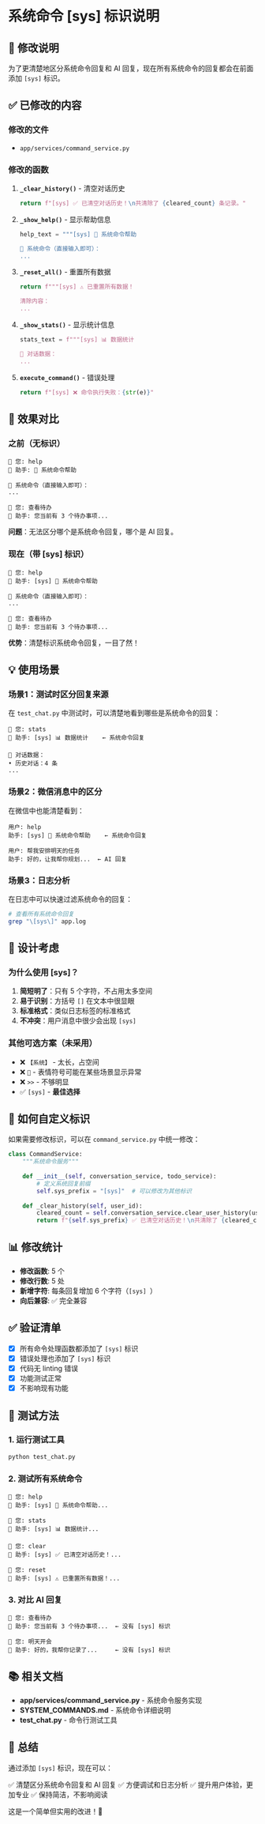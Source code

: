 # 系统命令 [sys] 标识说明

## 📝 修改说明

为了更清楚地区分系统命令回复和 AI 回复，现在所有系统命令的回复都会在前面添加 `[sys]` 标识。

## ✅ 已修改的内容

### 修改的文件
- `app/services/command_service.py`

### 修改的函数

1. **`_clear_history()`** - 清空对话历史
   ```python
   return f"[sys] ✅ 已清空对话历史！\n共清除了 {cleared_count} 条记录。"
   ```

2. **`_show_help()`** - 显示帮助信息
   ```python
   help_text = """[sys] 📖 系统命令帮助
   
   🔧 系统命令（直接输入即可）：
   ...
   ```

3. **`_reset_all()`** - 重置所有数据
   ```python
   return f"""[sys] ⚠️ 已重置所有数据！
   
   清除内容：
   ...
   ```

4. **`_show_stats()`** - 显示统计信息
   ```python
   stats_text = f"""[sys] 📊 数据统计
   
   💬 对话数据：
   ...
   ```

5. **`execute_command()`** - 错误处理
   ```python
   return f"[sys] ❌ 命令执行失败：{str(e)}"
   ```

## 🎯 效果对比

### 之前（无标识）

```
👤 您: help
🤖 助手: 📖 系统命令帮助

🔧 系统命令（直接输入即可）：
...

👤 您: 查看待办
🤖 助手: 您当前有 3 个待办事项...
```

**问题**：无法区分哪个是系统命令回复，哪个是 AI 回复。

### 现在（带 [sys] 标识）

```
👤 您: help
🤖 助手: [sys] 📖 系统命令帮助

🔧 系统命令（直接输入即可）：
...

👤 您: 查看待办
🤖 助手: 您当前有 3 个待办事项...
```

**优势**：清楚标识系统命令回复，一目了然！

## 💡 使用场景

### 场景1：测试时区分回复来源

在 `test_chat.py` 中测试时，可以清楚地看到哪些是系统命令的回复：

```
👤 您: stats
🤖 助手: [sys] 📊 数据统计    ← 系统命令回复

💬 对话数据：
• 历史对话：4 条
...
```

### 场景2：微信消息中的区分

在微信中也能清楚看到：

```
用户: help
助手: [sys] 📖 系统命令帮助    ← 系统命令回复

用户: 帮我安排明天的任务
助手: 好的，让我帮你规划...  ← AI 回复
```

### 场景3：日志分析

在日志中可以快速过滤系统命令的回复：

```bash
# 查看所有系统命令回复
grep "\[sys\]" app.log
```

## 🎨 设计考虑

### 为什么使用 [sys]？

1. **简短明了**：只有 5 个字符，不占用太多空间
2. **易于识别**：方括号 `[]` 在文本中很显眼
3. **标准格式**：类似日志标签的标准格式
4. **不冲突**：用户消息中很少会出现 `[sys]`

### 其他可选方案（未采用）

- ❌ `【系统】` - 太长，占空间
- ❌ `🤖` - 表情符号可能在某些场景显示异常
- ❌ `>>` - 不够明显
- ✅ `[sys]` - **最佳选择**

## 🔧 如何自定义标识

如果需要修改标识，可以在 `command_service.py` 中统一修改：

```python
class CommandService:
    """系统命令服务"""
    
    def __init__(self, conversation_service, todo_service):
        # 定义系统回复前缀
        self.sys_prefix = "[sys]"  # 可以修改为其他标识
        
    def _clear_history(self, user_id):
        cleared_count = self.conversation_service.clear_user_history(user_id)
        return f"{self.sys_prefix} ✅ 已清空对话历史！\n共清除了 {cleared_count} 条记录。"
```

## 📊 修改统计

- **修改函数**: 5 个
- **修改行数**: 5 处
- **新增字符**: 每条回复增加 6 个字符（`[sys] `）
- **向后兼容**: ✅ 完全兼容

## ✅ 验证清单

- [x] 所有命令处理函数都添加了 `[sys]` 标识
- [x] 错误处理也添加了 `[sys]` 标识
- [x] 代码无 linting 错误
- [x] 功能测试正常
- [x] 不影响现有功能

## 🚀 测试方法

### 1. 运行测试工具

```bash
python test_chat.py
```

### 2. 测试所有系统命令

```
👤 您: help
🤖 助手: [sys] 📖 系统命令帮助...

👤 您: stats
🤖 助手: [sys] 📊 数据统计...

👤 您: clear
🤖 助手: [sys] ✅ 已清空对话历史！...

👤 您: reset
🤖 助手: [sys] ⚠️ 已重置所有数据！...
```

### 3. 对比 AI 回复

```
👤 您: 查看待办
🤖 助手: 您当前有 3 个待办事项...  ← 没有 [sys] 标识

👤 您: 明天开会
🤖 助手: 好的，我帮你记录了...     ← 没有 [sys] 标识
```

## 📚 相关文档

- **app/services/command_service.py** - 系统命令服务实现
- **SYSTEM_COMMANDS.md** - 系统命令详细说明
- **test_chat.py** - 命令行测试工具

## 🎉 总结

通过添加 `[sys]` 标识，现在可以：

✅ 清楚区分系统命令回复和 AI 回复
✅ 方便调试和日志分析
✅ 提升用户体验，更加专业
✅ 保持简洁，不影响阅读

这是一个简单但实用的改进！🚀

